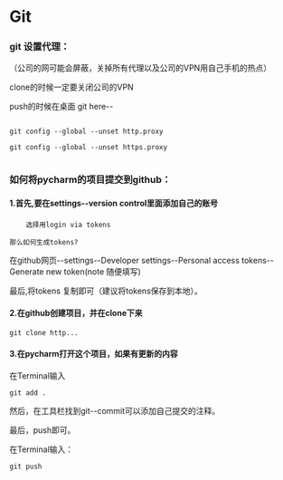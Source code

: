 # Git

### git 设置代理：

（公司的网可能会屏蔽，关掉所有代理以及公司的VPN用自己手机的热点）

clone的时候一定要关闭公司的VPN

push的时候在桌面 git here--

```git

git config --global --unset http.proxy

git config --global --unset https.proxy


```

### 如何将pycharm的项目提交到github：

#### 	1.首先,要在settings--version control里面添加自己的账号 

		选择用login via tokens

    那么如何生成tokens?
    
在github网页--settings--Developer settings--Personal access tokens--Generate new token(note 随便填写)

最后,将tokens 复制即可（建议将tokens保存到本地）。

#### 	2.在github创建项目，并在clone下来

```
git clone http...
```

#### 	3.在pycharm打开这个项目，如果有更新的内容

在Terminal输入

```
git add .
```

然后，在工具栏找到git--commit可以添加自己提交的注释。

最后，push即可。

在Terminal输入：

```
git push
```

